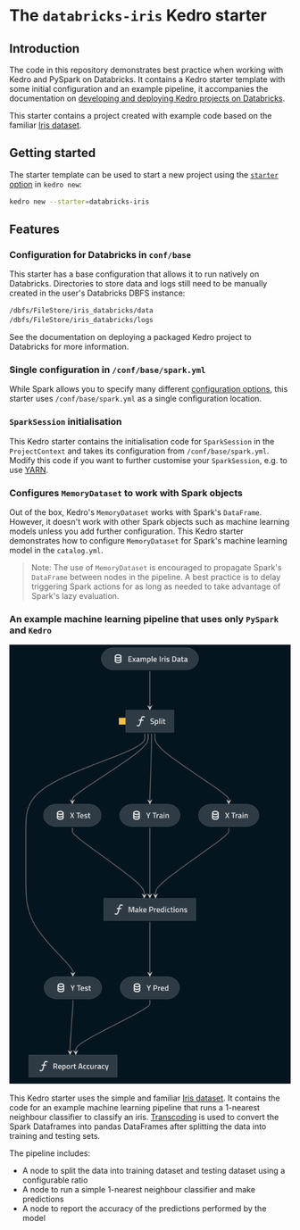 # The `databricks-iris` Kedro starter

## Introduction

The code in this repository demonstrates best practice when working with Kedro and PySpark on Databricks. It contains a Kedro starter template with some initial configuration and an example pipeline, it accompanies the documentation on [developing and deploying Kedro projects on Databricks](https://docs.kedro.org/en/stable/deployment/databricks/index.html).

This starter contains a project created with example code based on the familiar [Iris dataset](https://www.kaggle.com/datasets/uciml/iris).

## Getting started

The starter template can be used to start a new project using the [`starter` option](https://docs.kedro.org/en/stable/kedro_project_setup/starters.html) in `kedro new`:

```bash
kedro new --starter=databricks-iris
```

## Features

### Configuration for Databricks in `conf/base`

This starter has a base configuration that allows it to run natively on Databricks. Directories to store data and logs still need to be manually created in the user's Databricks DBFS instance:

```bash
/dbfs/FileStore/iris_databricks/data
/dbfs/FileStore/iris_databricks/logs
```

See the documentation on deploying a packaged Kedro project to Databricks for more information.

### Single configuration in `/conf/base/spark.yml`

While Spark allows you to specify many different [configuration options](https://spark.apache.org/docs/latest/configuration.html), this starter uses `/conf/base/spark.yml` as a single configuration location.

### `SparkSession` initialisation

This Kedro starter contains the initialisation code for `SparkSession` in the `ProjectContext` and takes its configuration from `/conf/base/spark.yml`. Modify this code if you want to further customise your `SparkSession`, e.g. to use [YARN](https://hadoop.apache.org/docs/current/hadoop-yarn/hadoop-yarn-site/YARN.html).

### Configures `MemoryDataset` to work with Spark objects

Out of the box, Kedro's `MemoryDataset` works with Spark's `DataFrame`. However, it doesn't work with other Spark objects such as machine learning models unless you add further configuration. This Kedro starter demonstrates how to configure `MemoryDataset` for Spark's machine learning model in the `catalog.yml`.

> Note: The use of `MemoryDataset` is encouraged to propagate Spark's `DataFrame` between nodes in the pipeline. A best practice is to delay triggering Spark actions for as long as needed to take advantage of Spark's lazy evaluation.

### An example machine learning pipeline that uses only `PySpark` and `Kedro`

![Iris Pipeline Visualisation](./images/iris_pipeline.png)

This Kedro starter uses the simple and familiar [Iris dataset](https://www.kaggle.com/uciml/iris). It contains the code for an example machine learning pipeline that runs a 1-nearest neighbour classifier to classify an iris.
[Transcoding](https://docs.kedro.org/en/stable/data/data_catalog_yaml_examples.html#read-the-same-file-using-two-different-datasets) is used to convert the Spark Dataframes into pandas DataFrames after splitting the data into training and testing sets.

The pipeline includes:

* A node to split the data into training dataset and testing dataset using a configurable ratio
* A node to run a simple 1-nearest neighbour classifier and make predictions
* A node to report the accuracy of the predictions performed by the model
